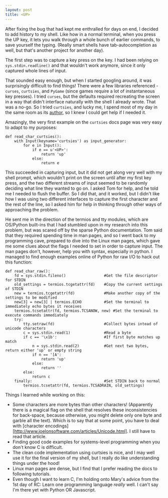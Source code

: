 ```yaml
---
layout: post
title: <UP>
---
```


After fixing the bug that had kept me enthralled for days on end, I decided to add history to my shell. Like how in a normal terminal, when you press the UP key, it lets you walk through a whole bunch of earlier commands, to save yourself the typing. (Really smart shells have tab-autocompletion as well, but that's another project for another day).

The first step was to capture a key press on the <UP> key. I had been relying on `sys.stdin.readline()` and that wouldn't work anymore, since it only captured whole lines of input.

That sounded easy enough, but when I started googling around, it was surprisingly difficult to find things! There were a few libraries referenced - `curses`, `curtsies`, and `PyGame` (since games require a lot of instantaneous key presses). I tried `curses`, but the defaults required recreating the screen in a way that didn't interface naturally with the shell I already wrote. That was a no-go. So I tried `curtsies`, and lucky me, I spend most of my day in the same room as its [author](https://github.com/thomasballinger/curtsies), so I knew I could get help if I needed it.

Amazingly, the very first example on the `curtsies` docs page was very easy to adapt to my purposes:


	def read_char_curtsies():
	    with Input(keyname='curtsies') as input_generator:
	        for e in Input():
	            if e == u'<UP>':
	                return 'up'
	            else:
	                return e


This succeeded in capturing input, but it did not get along very well with my shell prompt, which wouldn't print on the screen until after my first key press, and the two different streams of input seemed to be randomly deciding what line they wanted to go on. I asked Tom for help, and he told me I needed to flush the buffer. So I did that, and it worked, but I didn't like how I was using two different interfaces to capture the first character and the rest of the line, so I asked him for help in thinking through other ways of approaching the problem.

He sent me in the direction of the termios and tty modules, which are OS/Python built-ins that I had stumbled upon in my research into this problem, but was scared off by the sparse Python documentation. Tom said that they required spending time in man pages, and so I went back to my programming cave, prepared to dive into the Linux man pages, which gave me some clues about the flags I needed to set in order to capture input. The man pages don't, however, help you with syntax, especially in python. I managed to find enough examples online of Python for raw I/O to hack out this function: 



	def read_char_raw():
	    fd = sys.stdin.fileno() 				#Get the file descriptor for STDIN
	    old_settings = termios.tcgetattr(fd) 	#Copy the current settings of STDIN
	    new = termios.tcgetattr(fd) 			#Make another copy of the settings to be modified
	    new[3] = new[3] | termios.ECHO 			#Set the terminal to immediately echo bytes it receives
	    termios.tcsetattr(fd, termios.TCSANOW, new)	#Set the terminal to execute commands immediately
	    try:										
	        tty.setraw(fd)						#Collect bytes intead of unicode characters
	        c = sys.stdin.read(1)				#Read a byte
	        if c == '\x1b': 					#If first byte matches up match
	            n = sys.stdin.read(2) 			#Get next two bytes, return either 'up' or empty string
	            if n == '[A': 						
	                return 'up'					
	            else:
	                return ''
	        else:
	            return c
	    finally:								#Set STDIN back to normal
	        termios.tcsetattr(fd, termios.TCSADRAIN, old_settings)


Things I learned while working on this:


+  Some characters are more bytes than other characters! (Apparently there is a magical flag on the shell that resolves these inconsistencies for back-space, because otherwise, you might delete only one byte and garble all the text). Which is to say that at some point, you have to deal with [character encodings][http://www.joelonsoftware.com/articles/Unicode.html]. I still have to read that article.
+  Finding good code examples for systems-level programming when you don't know C is difficult.
+  The clean code implementation using curtsies is nice, and I may well use it for the final version of my shell, but I really do like understanding things under the hood!
+  Linux man pages are dense, but I find that I prefer reading the docs to following tutorials. 
+  Even though I want to learn C, I'm holding onto Mary's advice from the 1st day of RC: Learn one programming language *really* well. I can't say I'm there yet with Python OR Javascript.


